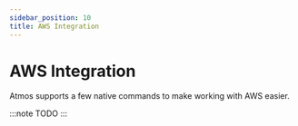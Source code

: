 ```yaml
---
sidebar_position: 10
title: AWS Integration
---
```


# AWS Integration

Atmos supports a few native commands to make working with AWS easier.

:::note
TODO
:::
